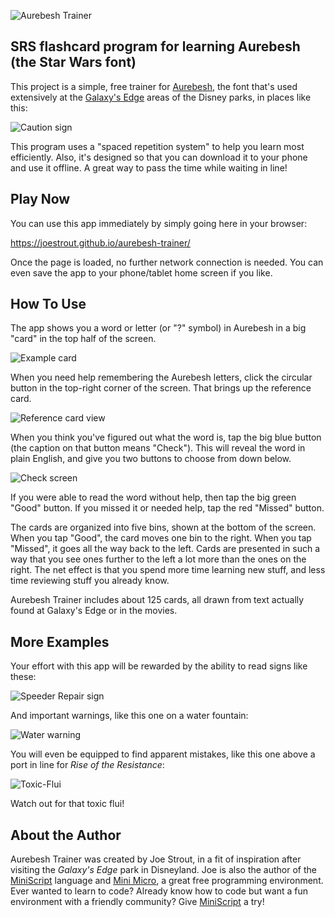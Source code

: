 ![Aurebesh Trainer](doc/aurebesh-trainer.png)

## SRS flashcard program for learning Aurebesh (the Star Wars font)

This project is a simple, free trainer for [Aurebesh](https://aurebesh.org/), the font that's used extensively at the [Galaxy's Edge](https://disneyparks.disney.go.com/star-wars-galaxys-edge/) areas of the Disney parks, in places like this:

![Caution sign](doc/Caution.jpg)

This program uses a "spaced repetition system" to help you learn most efficiently.  Also, it's designed so that you can download it to your phone and use it offline.  A great way to pass the time while waiting in line!

## Play Now

You can use this app immediately by simply going here in your browser:

https://joestrout.github.io/aurebesh-trainer/

Once the page is loaded, no further network connection is needed.  You can even save the app to your phone/tablet home screen if you like.

## How To Use

The app shows you a word or letter (or "?" symbol) in Aurebesh in a big "card" in the top half of the screen.

![Example card](doc/card-view.png)

When you need help remembering the Aurebesh letters, click the circular button in the top-right corner of the screen.  That brings up the reference card.

![Reference card view](doc/help-table.png)

When you think you've figured out what the word is, tap the big blue button (the caption on that button means "Check").  This will reveal the word in plain English, and give you two buttons to choose from down below.

![Check screen](doc/check.png)

If you were able to read the word without help, then tap the big green "Good" button.  If you missed it or needed help, tap the red "Missed" button.

The cards are organized into five bins, shown at the bottom of the screen.  When you tap "Good", the card moves one bin to the right.  When you tap "Missed", it goes all the way back to the left.  Cards are presented in such a way that you see ones further to the left a lot more than the ones on the right.  The net effect is that you spend more time learning new stuff, and less time reviewing stuff you already know.

Aurebesh Trainer includes about 125 cards, all drawn from text actually found at Galaxy's Edge or in the movies.

## More Examples

Your effort with this app will be rewarded by the ability to read signs like these:

![Speeder Repair sign](doc/Speeder-Repair.png)

And important warnings, like this one on a water fountain:

![Water warning](doc/Water-Warning.png)

You will even be equipped to find apparent mistakes, like this one above a port in line for _Rise of the Resistance_:

![Toxic-Flui](doc/Toxic-Flui.jpg)

Watch out for that toxic flui!

## About the Author

Aurebesh Trainer was created by Joe Strout, in a fit of inspiration after visiting the _Galaxy's Edge_ park in Disneyland.  Joe is also the author of the [MiniScript](https://miniscript.org) language and [Mini Micro](https://miniscript.org/MiniMicro), a great free programming environment.  Ever wanted to learn to code?  Already know how to code but want a fun environment with a friendly community?  Give [MiniScript](https://miniscript.org) a try!
